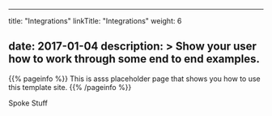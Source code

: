 
---
title: "Integrations"
linkTitle: "Integrations"
weight: 6

date: 2017-01-04
description: >
  Show your user how to work through some end to end examples.
---

{{% pageinfo %}}
This is asss placeholder page that shows you how to use this template site.
{{% /pageinfo %}}

Spoke Stuff

